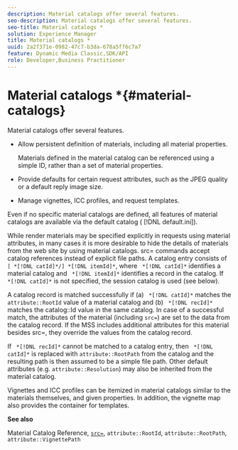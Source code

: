```yaml
---
description: Material catalogs offer several features.
seo-description: Material catalogs offer several features.
seo-title: Material catalogs *
solution: Experience Manager
title: Material catalogs *
uuid: 2a2f371e-0982-47c7-b3da-678a5ff6c7a7
feature: Dynamic Media Classic,SDK/API
role: Developer,Business Practitioner
---
```


# Material catalogs *{#material-catalogs}

Material catalogs offer several features.

* Allow persistent definition of materials, including all material properties.

  Materials defined in the material catalog can be referenced using a simple ID, rather than a set of material properties. 
* Provide defaults for certain request attributes, such as the JPEG quality or a default reply image size. 
* Manage vignettes, ICC profiles, and request templates.

Even if no specific material catalogs are defined, all features of material catalogs are available via the default catalog ( [!DNL default.ini]).

While render materials may be specified explicitly in requests using material attributes, in many cases it is more desirable to hide the details of materials from the web site by using material catalogs. src= commands accept catalog references instead of explicit file paths. A catalog entry consists of ` [ *[!DNL catId]*/] *[!DNL itemId]*`, where ` *[!DNL catId]*` identifies a material catalog and ` *[!DNL itemId]*` identifies a record in the catalog. If ` *[!DNL catId]*` is not specified, the session catalog is used (see below).

A catalog record is matched successfully if (a) ` *[!DNL catId]*` matches the `attribute::RootId` value of a material catalog and (b) ` *[!DNL recId]*` matches the catalog::Id value in the same catalog. In case of a successful match, the attributes of the material (including `src=`) are set to the data from the catalog record. If the MSS includes additional attributes for this material besides src=, they override the values from the catalog record.

If ` *[!DNL recId]*` cannot be matched to a catalog entry, then ` *[!DNL catId]*` is replaced with `attribute::RootPath` from the catalog and the resulting path is then assumed to be a simple file path. Other default attributes (e.g. `attribute::Resolution`) may also be inherited from the material catalog.

Vignettes and ICC profiles can be itemized in material catalogs similar to the materials themselves, and given properties. In addition, the vignette map also provides the container for templates.

**See also**

Material Catalog Reference, [ `src=`](../../../../../../ir-api/http-protocol/image-rendering-api-ref/c-ir-http-protocol-ref/c-ir-http-protocol-command-reference/r-ir-src.md#reference-62c98abad22149d68d405ed6aaff8272), `attribute::RootId`, `attribute::RootPath`, `attribute::VignettePath` 
